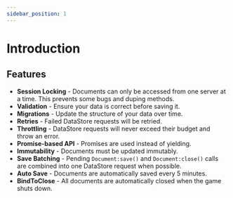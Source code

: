 ```yaml
---
sidebar_position: 1
---
```


# Introduction

## Features
- **Session Locking** - Documents can only be accessed from one server at a time. This prevents some bugs and duping methods.
- **Validation** - Ensure your data is correct before saving it.
- **Migrations** - Update the structure of your data over time.
- **Retries** - Failed DataStore requests will be retried.
- **Throttling** - DataStore requests will never exceed their budget and throw an error.
- **Promise-based API** - Promises are used instead of yielding.
- **Immutability** - Documents must be updated immutably.
- **Save Batching** - Pending `Document:save()` and `Document:close()` calls are combined into one DataStore request when possible.
- **Auto Save** - Documents are automatically saved every 5 minutes.
- **BindToClose** - All documents are automatically closed when the game shuts down.
